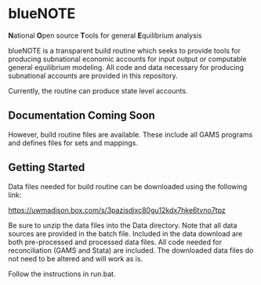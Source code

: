 # blueNOTE
**N**ational **O**pen source **T**ools for general **E**quilibrium analysis

blueNOTE is a transparent build routine which seeks to provide tools for
producing subnational economic accounts for input output or computable general
equilibrium modeling. All code and data necessary for producing subnational
accounts are provided in this repository.

Currently, the routine can produce state level accounts.

## Documentation Coming Soon ##

However, build routine files are available. These include all GAMS programs and
defines files for sets and mappings.

## Getting Started ##

Data files needed for build routine can be downloaded using the following link:

https://uwmadison.box.com/s/3pazisdjxc80gu12kdx7hke6tvno7tpz

Be sure to unzip the data files into the Data directory. Note that all data
sources are provided in the batch file. Included in the data download are both
pre-processed and processed data files. All code needed for reconciliation
(GAMS and Stata) are included. The downloaded data files do not need to be
altered and will work as is.

Follow the instructions in run.bat.
